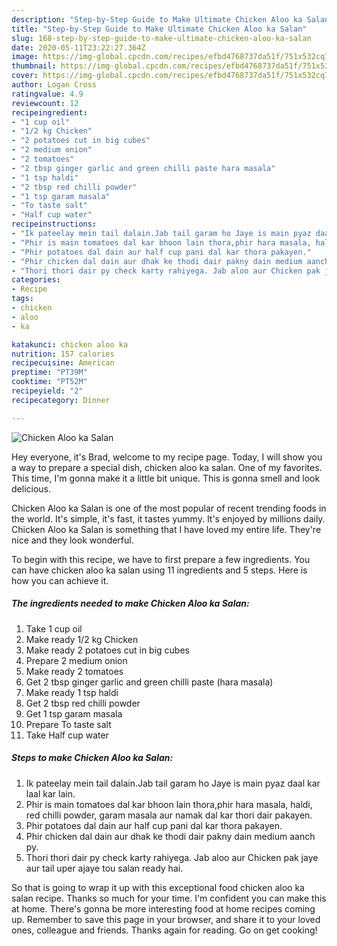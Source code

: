 ```yaml
---
description: "Step-by-Step Guide to Make Ultimate Chicken Aloo ka Salan"
title: "Step-by-Step Guide to Make Ultimate Chicken Aloo ka Salan"
slug: 168-step-by-step-guide-to-make-ultimate-chicken-aloo-ka-salan
date: 2020-05-11T23:22:27.364Z
image: https://img-global.cpcdn.com/recipes/efbd4768737da51f/751x532cq70/chicken-aloo-ka-salan-recipe-main-photo.jpg
thumbnail: https://img-global.cpcdn.com/recipes/efbd4768737da51f/751x532cq70/chicken-aloo-ka-salan-recipe-main-photo.jpg
cover: https://img-global.cpcdn.com/recipes/efbd4768737da51f/751x532cq70/chicken-aloo-ka-salan-recipe-main-photo.jpg
author: Logan Cross
ratingvalue: 4.9
reviewcount: 12
recipeingredient:
- "1 cup oil"
- "1/2 kg Chicken"
- "2 potatoes cut in big cubes"
- "2 medium onion"
- "2 tomatoes"
- "2 tbsp ginger garlic and green chilli paste hara masala"
- "1 tsp haldi"
- "2 tbsp red chilli powder"
- "1 tsp garam masala"
- "To taste salt"
- "Half cup water"
recipeinstructions:
- "Ik pateelay mein tail dalain.Jab tail garam ho Jaye is main pyaz daal kar laal kar lain."
- "Phir is main tomatoes dal kar bhoon lain thora,phir hara masala, haldi, red chilli powder, garam masala aur namak dal kar thori dair pakayen."
- "Phir potatoes dal dain aur half cup pani dal kar thora pakayen."
- "Phir chicken dal dain aur dhak ke thodi dair pakny dain medium aanch py."
- "Thori thori dair py check karty rahiyega. Jab aloo aur Chicken pak jaye aur tail uper ajaye tou salan ready hai."
categories:
- Recipe
tags:
- chicken
- aloo
- ka

katakunci: chicken aloo ka 
nutrition: 157 calories
recipecuisine: American
preptime: "PT39M"
cooktime: "PT52M"
recipeyield: "2"
recipecategory: Dinner

---
```



![Chicken Aloo ka Salan](https://img-global.cpcdn.com/recipes/efbd4768737da51f/751x532cq70/chicken-aloo-ka-salan-recipe-main-photo.jpg)

Hey everyone, it's Brad, welcome to my recipe page. Today, I will show you a way to prepare a special dish, chicken aloo ka salan. One of my favorites. This time, I'm gonna make it a little bit unique. This is gonna smell and look delicious.



Chicken Aloo ka Salan is one of the most popular of recent trending foods in the world. It's simple, it's fast, it tastes yummy. It's enjoyed by millions daily. Chicken Aloo ka Salan is something that I have loved my entire life. They're nice and they look wonderful.


To begin with this recipe, we have to first prepare a few ingredients. You can have chicken aloo ka salan using 11 ingredients and 5 steps. Here is how you can achieve it.

<!--inarticleads1-->

##### The ingredients needed to make Chicken Aloo ka Salan:

1. Take 1 cup oil
1. Make ready 1/2 kg Chicken
1. Make ready 2 potatoes cut in big cubes
1. Prepare 2 medium onion
1. Make ready 2 tomatoes
1. Get 2 tbsp ginger garlic and green chilli paste (hara masala)
1. Make ready 1 tsp haldi
1. Get 2 tbsp red chilli powder
1. Get 1 tsp garam masala
1. Prepare To taste salt
1. Take Half cup water




<!--inarticleads2-->

##### Steps to make Chicken Aloo ka Salan:

1. Ik pateelay mein tail dalain.Jab tail garam ho Jaye is main pyaz daal kar laal kar lain.
1. Phir is main tomatoes dal kar bhoon lain thora,phir hara masala, haldi, red chilli powder, garam masala aur namak dal kar thori dair pakayen.
1. Phir potatoes dal dain aur half cup pani dal kar thora pakayen.
1. Phir chicken dal dain aur dhak ke thodi dair pakny dain medium aanch py.
1. Thori thori dair py check karty rahiyega. Jab aloo aur Chicken pak jaye aur tail uper ajaye tou salan ready hai.




So that is going to wrap it up with this exceptional food chicken aloo ka salan recipe. Thanks so much for your time. I'm confident you can make this at home. There's gonna be more interesting food at home recipes coming up. Remember to save this page in your browser, and share it to your loved ones, colleague and friends. Thanks again for reading. Go on get cooking!
